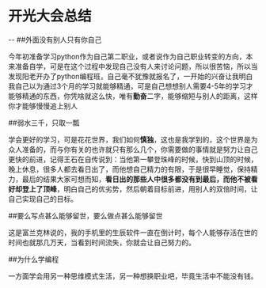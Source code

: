 # 开光大会总结
--
##外面没有别人只有你自己

今年初准备学习python作为自己第二职业，或者说作为自己职业转变的方向，本来准备自学，可是在这个过程中发现自己没有人来讨论问题，所以很苦恼，所以当发现阳老开办了python编程班，自己毫不犹豫就报名了，一开始的兴奋让我明白我自己以为通过3个月的学习就能够精通，可是自己想想别人需要4-5年的学习才能够精通的东西，你凭啥就这么快，唯有**勤奋**二字，能够缩短与别人的距离，这样你才能够慢慢追上别人

##弱水三千，只取一瓢

学会更好的学习，可是花花世界，我们如何**慎独**，这也是我学到的，这个世界是为众人准备的，而与你有关的也许就只有那么几个，你需要做的事情就是努力让自己更快的前进，记得王石在自传说到：当他第一攀登珠峰的时候，快到山顶的时候，晚上休息，很多人都去看日出了，而他想自己精力的有限，于是很早睡觉，保持精力，最后的结果大家可想而知，**看日出的那些人中很多都没有到最后，而他不被看好却登上了顶峰**，明白自己的优劣势，然后朝着目标前进，用别人的双倍时间，让自己实现自己的目标。

##要么写点甚么能够留世，要么做点甚么能够留世

这是富兰克林说的，我的手机里的生辰软件一直在倒计时，每个人能够存活在世的时间也就那几万天，当看到时间流失，你就会让自己努力的。

##为什么学编程

一方面学会用另一种思维模式生活，另一种想换职业吧，毕竟生活中不能没有钱。